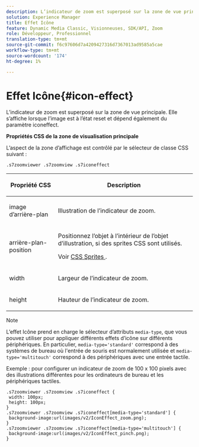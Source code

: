 ```yaml
---
description: L’indicateur de zoom est superposé sur la zone de vue principale. Elle s’affiche lorsque l’image est à l’état reset et dépend également du paramètre iconeffect.
solution: Experience Manager
title: Effet Icône
feature: Dynamic Media Classic, Visionneuses, SDK/API, Zoom
role: Développeur, Professionnel
translation-type: tm+mt
source-git-commit: f6c97606d7a4209427316d7367013ad9585a5cae
workflow-type: tm+mt
source-wordcount: '174'
ht-degree: 1%

---
```



# Effet Icône{#icon-effect}

L’indicateur de zoom est superposé sur la zone de vue principale. Elle s’affiche lorsque l’image est à l’état reset et dépend également du paramètre iconeffect.

<!--<a id="section_061E550C1C1D4DB2BD663A898895B38C"></a>-->

**Propriétés CSS de la zone de visualisation principale**

L’aspect de la zone d’affichage est contrôlé par le sélecteur de classe CSS suivant :

```
.s7zoomviewer .s7zoomview .s7iconeffect
```

<table id="table_94EE3F5BBE4547C0B4943471CEE7EDE4"> 
 <thead> 
  <tr> 
   <th colname="col1" class="entry"> <p> Propriété CSS </p> </th> 
   <th colname="col2" class="entry"> <p>Description </p> </th> 
  </tr> 
 </thead>
 <tbody> 
  <tr> 
   <td colname="col1"> <p> <span class="codeph"> image d’arrière-plan  </span> </p> </td> 
   <td colname="col2"> <p> Illustration de l’indicateur de zoom. </p> </td> 
  </tr> 
  <tr> 
   <td colname="col1"> <p> <span class="codeph"> arrière-plan-position  </span> </p> </td> 
   <td colname="col2"> <p> Positionnez l’objet à l’intérieur de l’objet d’illustration, si des sprites CSS sont utilisés. </p> <p>Voir <a href="../../../c-html5-s7-aem-asset-viewers/c-html5-flyout-viewer-20-about/c-html5-flyout-viewer-20-customizingviewer/c-html5-flyout-viewer-20-customizingviewer.md#section-0711ece44a4740168cfd7624c9010bd1" format="dita" scope="local"> CSS Sprites </a>. </p> </td> 
  </tr> 
  <tr> 
   <td colname="col1"> <p> <span class="codeph"> width </span> </p> </td> 
   <td colname="col2"> <p>Largeur de l’indicateur de zoom. </p> </td> 
  </tr> 
  <tr> 
   <td colname="col1"> <p> <span class="codeph"> height </span> </p> </td> 
   <td colname="col2"> <p>Hauteur de l’indicateur de zoom. </p> </td> 
  </tr> 
 </tbody> 
</table>

>[!NOTE]
>
>L’effet Icône prend en charge le sélecteur d’attributs `media-type`, que vous pouvez utiliser pour appliquer différents effets d’icône sur différents périphériques. En particulier, `media-type='standard'` correspond à des systèmes de bureau où l&#39;entrée de souris est normalement utilisée et `media-type='multitouch'` correspond à des périphériques avec une entrée tactile.

Exemple : pour configurer un indicateur de zoom de 100 x 100 pixels avec des illustrations différentes pour les ordinateurs de bureau et les périphériques tactiles.

```
.s7zoomviewer .s7zoomview .s7iconeffect { 
 width: 100px; 
 height: 100px; 
} 
.s7zoomviewer .s7zoomview .s7iconeffect[media-type='standard'] { 
 background-image:url(images/v2/IconEffect_zoom.png); 
} 
.s7zoomviewer .s7zoomview .s7iconeffect[media-type='multitouch'] { 
 background-image:url(images/v2/IconEffect_pinch.png); 
}
```


